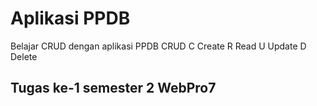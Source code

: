 # Aplikasi PPDB
Belajar CRUD dengan aplikasi PPDB
CRUD
C Create
R Read
U Update
D Delete

## Tugas ke-1 semester 2 WebPro7

